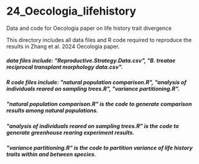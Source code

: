 # 24_Oecologia_lifehistory
Data and code for Oecologia paper on life history trait divergence

This directory includes all data files and R code required to reproduce the results in Zhang et al. 2024 Oecologia paper.

##### data files include: "Reproductive.Strategy.Data.csv", "B. treatae reciprocal transplant morphology data.csv".
##### R code files include: "natural population comparison.R", "analysis of individuals reared on sampling trees.R", "variance partitioning.R".

##### "natural population comparison.R" is the code to generate comparison results among natural populations.

##### "analysis of individuals reared on sampling trees.R" is the code to generate greenhouse rearing experiment results.

##### "variance partitioning.R" is the code to partition variance of life history traits within and between species.
